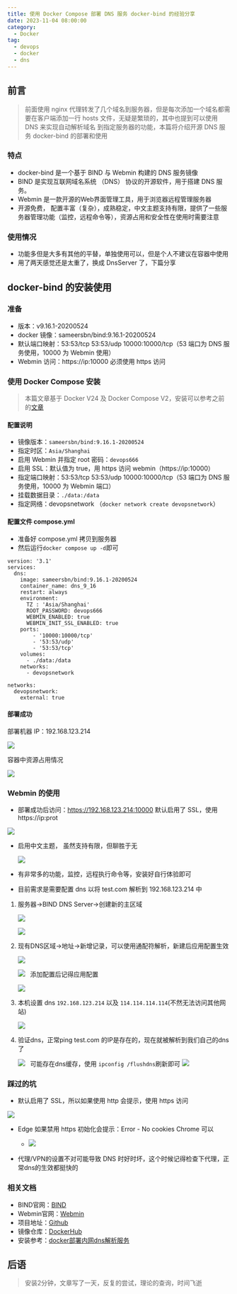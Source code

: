 ```yaml
---
title: 使用 Docker Compose 部署 DNS 服务 docker-bind 的经验分享
date: 2023-11-04 08:00:00
category:
  - Docker
tag:
  - devops
  - docker
  - dns
---
```


## 前言

> 前面使用 nginx 代理转发了几个域名到服务器，但是每次添加一个域名都需要在客户端添加一行 hosts 文件，无疑是繁琐的，其中也提到可以使用 DNS 来实现自动解析域名 到指定服务器的功能，本篇将介绍开源 DNS 服务 docker-bind 的部署和使用

### 特点

-   docker-bind 是一个基于 BIND 与 Webmin 构建的 DNS 服务镜像
-   BIND 是实现互联网域名系统 （DNS） 协议的开源软件，用于搭建 DNS 服务。
-   Webmin 是一款开源的Web界面管理工具，用于浏览器远程管理服务器
-   开源免费， 配置丰富（复杂），成熟稳定，中文主题支持有限，提供了一些服务器管理功能（监控，远程命令等），资源占用和安全性在使用时需要注意

### 使用情况

-   功能多但是大多有其他的平替，单独使用可以，但是个人不建议在容器中使用
- 用了两天感觉还是太重了，换成 DnsServer 了，下篇分享

## docker-bind 的安装使用

### 准备

-   版本：v9.16.1-20200524
-   docker 镜像：sameersbn/bind:9.16.1-20200524
-   默认端口映射：53:53/tcp 53:53/udp 10000:10000/tcp（53 端口为 DNS 服务使用，10000 为 Webmin 使用）
-   Webmin 访问：https://ip:10000 必须使用 https 访问

### 使用 Docker Compose 安装

> 本篇文章基于 Docker V24 及 Docker Compose V2，安装可以参考之前的[文章](https://juejin.cn/post/7283873796977197108)

#### 配置说明

-   镜像版本：`sameersbn/bind:9.16.1-20200524`
-   指定时区：`Asia/Shanghai`
-   启用 Webmin 并指定 root 密码：`devops666`
-   启用 SSL：默认值为 true，用 https 访问 webmin（https://ip:10000）
-   指定端口映射：53:53/tcp 53:53/udp 10000:10000/tcp（53 端口为 DNS 服务使用，10000 为 Webmin 端口）
-   挂载数据目录：`./data:/data`
-   指定网络：devopsnetwork （`docker network create devopsnetwork`）

#### 配置文件 compose.yml

-   准备好 compose.yml 拷贝到服务器
-   然后运行`docker compose up -d`即可

```
version: '3.1'
services:
  dns:
    image: sameersbn/bind:9.16.1-20200524
    container_name: dns_9_16
    restart: always
    environment:
      TZ : 'Asia/Shanghai'
      ROOT_PASSWORD: devops666
      WEBMIN_ENABLED: true      
      WEBMIN_INIT_SSL_ENABLED: true
    ports:
        - '10000:10000/tcp'
        - '53:53/udp'
        - '53:53/tcp'
    volumes:
      - ./data:/data
    networks:
      - devopsnetwork

networks:
  devopsnetwork:
    external: true
```

#### 部署成功

部署机器 IP：192.168.123.214

![](devops_dns_docker_bind_install/662652-20231101192358141-1444822385.png)

容器中资源占用情况

![](devops_dns_docker_bind_install/662652-20231101192358187-1154473550.png)

### Webmin 的使用

-   部署成功后访问：https://192.168.123.214:10000 默认启用了 SSL，使用 https://ip:prot

![](devops_dns_docker_bind_install/662652-20231101192358109-1362838443.png)

-   启用中文主题， 虽然支持有限，但聊胜于无

       ![](devops_dns_docker_bind_install/662652-20231101192358108-2134110151.png)

-   有非常多的功能，监控，远程执行命令等，安装好自行体验即可

-   目前需求是需要配置 dns 以将 test.com 解析到 192.168.123.214 中

1.  服务器->BIND DNS Server->创建新的主区域

      ![](devops_dns_docker_bind_install/662652-20231101192358203-1040928216.png)
       

     ![](devops_dns_docker_bind_install/662652-20231101192358149-731770894.png)

1.  现有DNS区域->地址->新增记录，可以使用通配符解析，新建后应用配置生效

      ![](devops_dns_docker_bind_install/662652-20231101192358191-930141830.png)
       

      ![](devops_dns_docker_bind_install/662652-20231101192358418-405715523.png)
        添加配置后记得应用配置
        
      ![](devops_dns_docker_bind_install/662652-20231101192358799-1824176868.png)

1.  本机设置 dns `192.168.123.214` 以及 `114.114.114.114`(不然无法访问其他网站)

      ![](devops_dns_docker_bind_install/662652-20231101192358218-578011080.png)

1.  验证dns，正常ping test.com 的IP是存在的，现在就被解析到我们自己的dns了

      ![](devops_dns_docker_bind_install/662652-20231101192358193-1221566726.png)
        可能存在dns缓存，使用 `ipconfig /flushdns`刷新即可
      ![](devops_dns_docker_bind_install/662652-20231101192358016-395398185.png)

### 踩过的坑

-   默认启用了 SSL，所以如果使用 http 会提示，使用 https 访问

![](devops_dns_docker_bind_install/662652-20231101192358113-669136775.png)

-   Edge 如果禁用 https 初始化会提示：Error - No cookies Chrome 可以

    -   ![](devops_dns_docker_bind_install/662652-20231101192358132-220929004.png)

-   代理/VPN的设置不对可能导致 DNS 时好时坏，这个时候记得检查下代理，正常dns的生效都挺快的

### 相关文档

-   BIND官网：[BIND](https://www.isc.org/bind)
-   Webmin官网：[Webmin](http://www.webmin.com/)
-   项目地址：[Github](https://github.com/sameersbn/docker-bind)
-   镜像仓库：[DockerHub](https://hub.docker.com/r/sameersbn/bind)
-   安装参考：[docker部署内网dns解析服务](https://blog.csdn.net/qq_36961626/article/details/123314087)

## 后语

> 安装2分钟，文章写了一天，反复的尝试，理论的查询，时间飞逝
